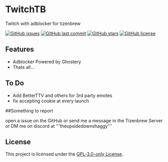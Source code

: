 # TwitchTB
Twitch with adblocker for tizenbrew

[![GitHub issues](https://img.shields.io/github/issues/owen-the-kid/TwitchTB.svg)](https://github.com/owen-the-kid/TwitchTB/issues)
[![GitHub last commit](https://img.shields.io/github/last-commit/owen-the-kid/TwitchTB.svg)](https://github.com/owen-the-kid/TwitchTB/commits)
[![GitHub stars](https://img.shields.io/github/stars/owen-the-kid/TwitchTB.svg)](https://github.com/owen-the-kid/TwitchTB)
[![GitHub license](https://img.shields.io/github/license/owen-the-kid/TwitchTB.svg)](https://github.com/owen-the-kid/TwitchTB/blob/master/LICENSE)

## Features

* Adblocker Powered by Ghostery
* Thats all...

## To Do

* Add BetterTTV and others for 3rd party emotes
* fix accepting cookie at every launch

##Something to report

open a issue on the GitHub or send me a message in the Tizenbrew Server or DM me on discord at '''theupsidedownshaggy''' 

## License

This project is licensed under the [GPL-3.0-only License](https://github.com/owen-the-kid/TwitchTB/blob/master/LICENSE).
